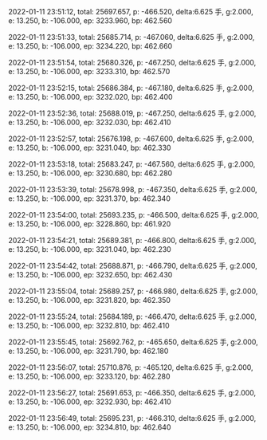 2022-01-11 23:51:12, total: 25697.657, p: -466.520, delta:6.625 手, g:2.000, e: 13.250, b: -106.000, ep: 3233.960, bp: 462.560

2022-01-11 23:51:33, total: 25685.714, p: -467.060, delta:6.625 手, g:2.000, e: 13.250, b: -106.000, ep: 3234.220, bp: 462.660

2022-01-11 23:51:54, total: 25680.326, p: -467.250, delta:6.625 手, g:2.000, e: 13.250, b: -106.000, ep: 3233.310, bp: 462.570

2022-01-11 23:52:15, total: 25686.384, p: -467.180, delta:6.625 手, g:2.000, e: 13.250, b: -106.000, ep: 3232.020, bp: 462.400

2022-01-11 23:52:36, total: 25688.019, p: -467.250, delta:6.625 手, g:2.000, e: 13.250, b: -106.000, ep: 3232.030, bp: 462.410

2022-01-11 23:52:57, total: 25676.198, p: -467.600, delta:6.625 手, g:2.000, e: 13.250, b: -106.000, ep: 3231.040, bp: 462.330

2022-01-11 23:53:18, total: 25683.247, p: -467.560, delta:6.625 手, g:2.000, e: 13.250, b: -106.000, ep: 3230.680, bp: 462.280

2022-01-11 23:53:39, total: 25678.998, p: -467.350, delta:6.625 手, g:2.000, e: 13.250, b: -106.000, ep: 3231.370, bp: 462.340

2022-01-11 23:54:00, total: 25693.235, p: -466.500, delta:6.625 手, g:2.000, e: 13.250, b: -106.000, ep: 3228.860, bp: 461.920

2022-01-11 23:54:21, total: 25689.381, p: -466.800, delta:6.625 手, g:2.000, e: 13.250, b: -106.000, ep: 3231.040, bp: 462.230

2022-01-11 23:54:42, total: 25688.871, p: -466.790, delta:6.625 手, g:2.000, e: 13.250, b: -106.000, ep: 3232.650, bp: 462.430

2022-01-11 23:55:04, total: 25689.257, p: -466.980, delta:6.625 手, g:2.000, e: 13.250, b: -106.000, ep: 3231.820, bp: 462.350

2022-01-11 23:55:24, total: 25684.189, p: -466.470, delta:6.625 手, g:2.000, e: 13.250, b: -106.000, ep: 3232.810, bp: 462.410

2022-01-11 23:55:45, total: 25692.762, p: -465.650, delta:6.625 手, g:2.000, e: 13.250, b: -106.000, ep: 3231.790, bp: 462.180

2022-01-11 23:56:07, total: 25710.876, p: -465.120, delta:6.625 手, g:2.000, e: 13.250, b: -106.000, ep: 3233.120, bp: 462.280

2022-01-11 23:56:27, total: 25691.653, p: -466.350, delta:6.625 手, g:2.000, e: 13.250, b: -106.000, ep: 3232.930, bp: 462.410

2022-01-11 23:56:49, total: 25695.231, p: -466.310, delta:6.625 手, g:2.000, e: 13.250, b: -106.000, ep: 3234.810, bp: 462.640